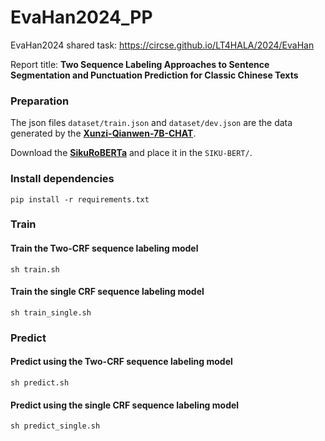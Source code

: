 # EvaHan2024_PP
EvaHan2024 shared task: https://circse.github.io/LT4HALA/2024/EvaHan

Report title: **Two Sequence Labeling Approaches to Sentence Segmentation and Punctuation Prediction for Classic Chinese Texts**

### Preparation
The json files `dataset/train.json` and `dataset/dev.json` are the data generated by the [**Xunzi-Qianwen-7B-CHAT**](https://github.com/Xunzi-LLM-of-Chinese-classics/XunziALLM).

Download the [**SikuRoBERTa**](https://github.com/hsc748NLP/SikuBERT-for-digital-humanities-and-classical-Chinese-information-processing) and place it in the `SIKU-BERT/`.

### Install dependencies
```shell
pip install -r requirements.txt
```

### Train

#### Train the Two-CRF sequence labeling model
```shell
sh train.sh
```

#### Train the single CRF sequence labeling model
```shell
sh train_single.sh
```

### Predict

#### Predict using the Two-CRF sequence labeling model
```shell
sh predict.sh
```

#### Predict using the single CRF sequence labeling model
```shell
sh predict_single.sh
```
